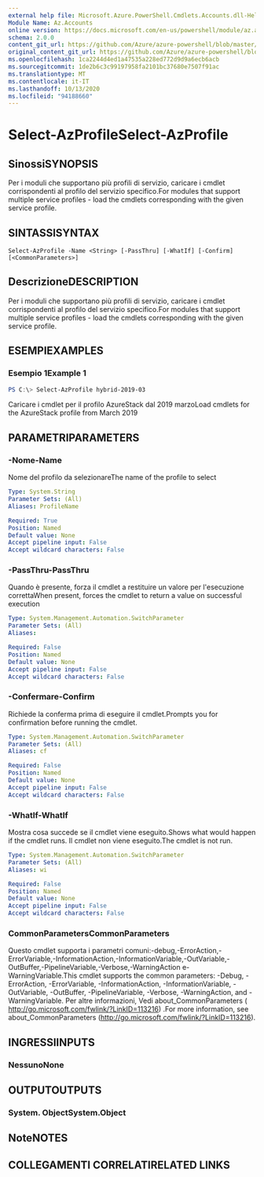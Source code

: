```yaml
---
external help file: Microsoft.Azure.PowerShell.Cmdlets.Accounts.dll-Help.xml
Module Name: Az.Accounts
online version: https://docs.microsoft.com/en-us/powershell/module/az.accounts/select-azprofile
schema: 2.0.0
content_git_url: https://github.com/Azure/azure-powershell/blob/master/src/Accounts/Accounts/help/Select-AzProfile.md
original_content_git_url: https://github.com/Azure/azure-powershell/blob/master/src/Accounts/Accounts/help/Select-AzProfile.md
ms.openlocfilehash: 1ca2244d4ed1a47535a228ed772d9d9a6ecb6acb
ms.sourcegitcommit: 1de2b6c3c99197958fa2101bc37680e7507f91ac
ms.translationtype: MT
ms.contentlocale: it-IT
ms.lasthandoff: 10/13/2020
ms.locfileid: "94188660"
---
```

# <span data-ttu-id="a3128-101">Select-AzProfile</span><span class="sxs-lookup"><span data-stu-id="a3128-101">Select-AzProfile</span></span>

## <span data-ttu-id="a3128-102">Sinossi</span><span class="sxs-lookup"><span data-stu-id="a3128-102">SYNOPSIS</span></span>
<span data-ttu-id="a3128-103">Per i moduli che supportano più profili di servizio, caricare i cmdlet corrispondenti al profilo del servizio specifico.</span><span class="sxs-lookup"><span data-stu-id="a3128-103">For modules that support multiple service profiles - load the cmdlets corresponding with the given service profile.</span></span>

## <span data-ttu-id="a3128-104">SINTASSI</span><span class="sxs-lookup"><span data-stu-id="a3128-104">SYNTAX</span></span>

```
Select-AzProfile -Name <String> [-PassThru] [-WhatIf] [-Confirm] [<CommonParameters>]
```

## <span data-ttu-id="a3128-105">Descrizione</span><span class="sxs-lookup"><span data-stu-id="a3128-105">DESCRIPTION</span></span>
<span data-ttu-id="a3128-106">Per i moduli che supportano più profili di servizio, caricare i cmdlet corrispondenti al profilo del servizio specifico.</span><span class="sxs-lookup"><span data-stu-id="a3128-106">For modules that support multiple service profiles - load the cmdlets corresponding with the given service profile.</span></span>

## <span data-ttu-id="a3128-107">ESEMPI</span><span class="sxs-lookup"><span data-stu-id="a3128-107">EXAMPLES</span></span>

### <span data-ttu-id="a3128-108">Esempio 1</span><span class="sxs-lookup"><span data-stu-id="a3128-108">Example 1</span></span>
```powershell
PS C:\> Select-AzProfile hybrid-2019-03
```

<span data-ttu-id="a3128-109">Caricare i cmdlet per il profilo AzureStack dal 2019 marzo</span><span class="sxs-lookup"><span data-stu-id="a3128-109">Load cmdlets for the AzureStack profile from March 2019</span></span>

## <span data-ttu-id="a3128-110">PARAMETRI</span><span class="sxs-lookup"><span data-stu-id="a3128-110">PARAMETERS</span></span>

### <span data-ttu-id="a3128-111">-Nome</span><span class="sxs-lookup"><span data-stu-id="a3128-111">-Name</span></span>
<span data-ttu-id="a3128-112">Nome del profilo da selezionare</span><span class="sxs-lookup"><span data-stu-id="a3128-112">The name of the profile to select</span></span>

```yaml
Type: System.String
Parameter Sets: (All)
Aliases: ProfileName

Required: True
Position: Named
Default value: None
Accept pipeline input: False
Accept wildcard characters: False
```

### <span data-ttu-id="a3128-113">-PassThru</span><span class="sxs-lookup"><span data-stu-id="a3128-113">-PassThru</span></span>
<span data-ttu-id="a3128-114">Quando è presente, forza il cmdlet a restituire un valore per l'esecuzione corretta</span><span class="sxs-lookup"><span data-stu-id="a3128-114">When present, forces the cmdlet to return a value on successful execution</span></span>

```yaml
Type: System.Management.Automation.SwitchParameter
Parameter Sets: (All)
Aliases:

Required: False
Position: Named
Default value: None
Accept pipeline input: False
Accept wildcard characters: False
```

### <span data-ttu-id="a3128-115">-Confermare</span><span class="sxs-lookup"><span data-stu-id="a3128-115">-Confirm</span></span>
<span data-ttu-id="a3128-116">Richiede la conferma prima di eseguire il cmdlet.</span><span class="sxs-lookup"><span data-stu-id="a3128-116">Prompts you for confirmation before running the cmdlet.</span></span>

```yaml
Type: System.Management.Automation.SwitchParameter
Parameter Sets: (All)
Aliases: cf

Required: False
Position: Named
Default value: None
Accept pipeline input: False
Accept wildcard characters: False
```

### <span data-ttu-id="a3128-117">-WhatIf</span><span class="sxs-lookup"><span data-stu-id="a3128-117">-WhatIf</span></span>
<span data-ttu-id="a3128-118">Mostra cosa succede se il cmdlet viene eseguito.</span><span class="sxs-lookup"><span data-stu-id="a3128-118">Shows what would happen if the cmdlet runs.</span></span>
<span data-ttu-id="a3128-119">Il cmdlet non viene eseguito.</span><span class="sxs-lookup"><span data-stu-id="a3128-119">The cmdlet is not run.</span></span>

```yaml
Type: System.Management.Automation.SwitchParameter
Parameter Sets: (All)
Aliases: wi

Required: False
Position: Named
Default value: None
Accept pipeline input: False
Accept wildcard characters: False
```

### <span data-ttu-id="a3128-120">CommonParameters</span><span class="sxs-lookup"><span data-stu-id="a3128-120">CommonParameters</span></span>
<span data-ttu-id="a3128-121">Questo cmdlet supporta i parametri comuni:-debug,-ErrorAction,-ErrorVariable,-InformationAction,-InformationVariable,-OutVariable,-OutBuffer,-PipelineVariable,-Verbose,-WarningAction e-WarningVariable.</span><span class="sxs-lookup"><span data-stu-id="a3128-121">This cmdlet supports the common parameters: -Debug, -ErrorAction, -ErrorVariable, -InformationAction, -InformationVariable, -OutVariable, -OutBuffer, -PipelineVariable, -Verbose, -WarningAction, and -WarningVariable.</span></span> <span data-ttu-id="a3128-122">Per altre informazioni, Vedi about_CommonParameters ( http://go.microsoft.com/fwlink/?LinkID=113216) .</span><span class="sxs-lookup"><span data-stu-id="a3128-122">For more information, see about_CommonParameters (http://go.microsoft.com/fwlink/?LinkID=113216).</span></span>

## <span data-ttu-id="a3128-123">INGRESSI</span><span class="sxs-lookup"><span data-stu-id="a3128-123">INPUTS</span></span>

### <span data-ttu-id="a3128-124">Nessuno</span><span class="sxs-lookup"><span data-stu-id="a3128-124">None</span></span>

## <span data-ttu-id="a3128-125">OUTPUT</span><span class="sxs-lookup"><span data-stu-id="a3128-125">OUTPUTS</span></span>

### <span data-ttu-id="a3128-126">System. Object</span><span class="sxs-lookup"><span data-stu-id="a3128-126">System.Object</span></span>
## <span data-ttu-id="a3128-127">Note</span><span class="sxs-lookup"><span data-stu-id="a3128-127">NOTES</span></span>

## <span data-ttu-id="a3128-128">COLLEGAMENTI CORRELATI</span><span class="sxs-lookup"><span data-stu-id="a3128-128">RELATED LINKS</span></span>

